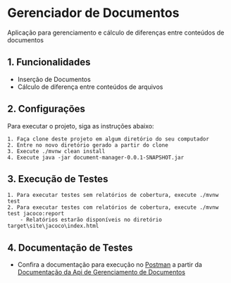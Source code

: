# Gerenciador de Documentos

Aplicação para gerenciamento e cálculo de diferenças entre conteúdos de documentos


## 1. Funcionalidades

- Inserção de Documentos
- Cálculo de diferença entre conteúdos de arquivos

## 2. Configurações

Para executar o projeto, siga as instruções abaixo:

    1. Faça clone deste projeto em algum diretório do seu computador
    2. Entre no novo diretório gerado a partir do clone
    3. Execute ./mvnw clean install
    4. Execute java -jar document-manager-0.0.1-SNAPSHOT.jar

## 3. Execução de Testes

    1. Para executar testes sem relatórios de cobertura, execute ./mvnw test
    2. Para executar testes com relatórios de cobertura, execute ./mvnw test jacoco:report
        - Relatórios estarão disponíveis no diretório target\site\jacoco\index.html        

## 4. Documentação de Testes

- Confira a documentação para execução no [Postman](https://www.postman.com/) a partir da 
[Documentação da Api de Gerenciamento de Documentos](https://explore.postman.com/templates/8664/gerenciador-de-documentos)

